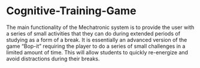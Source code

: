 # Cognitive-Training-Game
The main functionality of the Mechatronic system is to provide the user with a series of small activities that they can do during extended periods of studying as a form of a break. It is essentially an advanced version of the game “Bop-it” requiring the player to do a series of small challenges in a limited amount of time. This will allow students to quickly re-energize and avoid distractions during their breaks.
